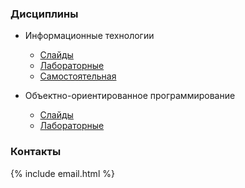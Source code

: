 ### Дисциплины

- Информационные технологии
  - [Слайды](https://altmanea.ru/it-slides)
  - [Лабораторные](https://altmanea.ru/it/lab/)
  - [Самостоятельная](https://altmanea.ru/it/self/)

- Объектно-ориентированное программирование
  - [Слайды](https://altmanea.ru/oop-slides)
  - [Лабораторные](https://altmanea.ru/oop/ru/lab/)

### Контакты

{% include email.html %}
